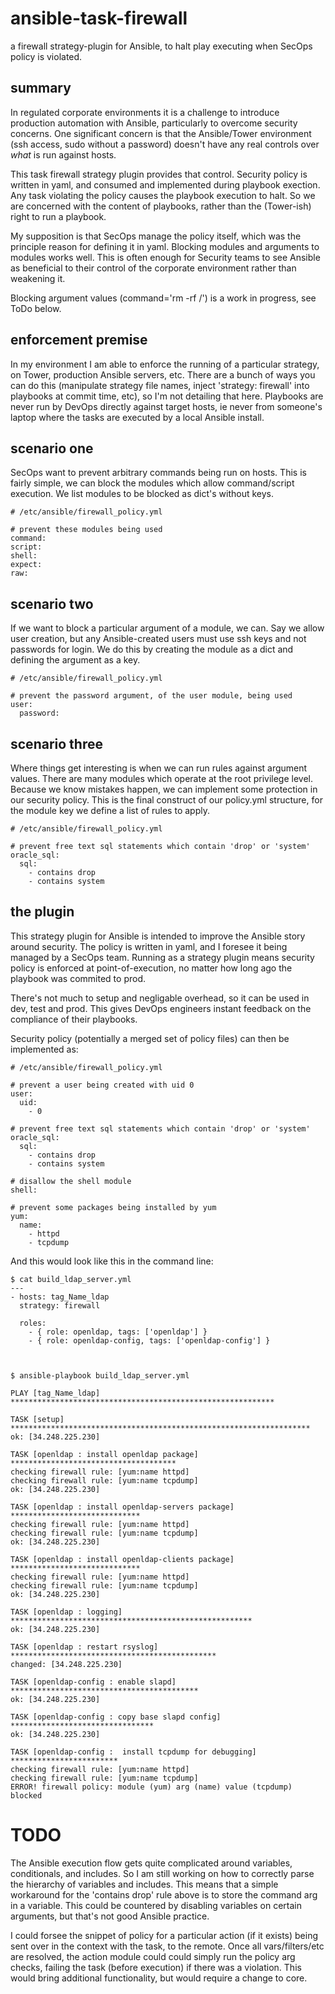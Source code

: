 # ansible-task-firewall
a firewall strategy-plugin for Ansible, to halt play executing when SecOps policy is violated.

## summary
In regulated corporate environments it is a challenge to introduce production automation with Ansible, particularly to overcome security concerns.   One significant concern is that the Ansible/Tower environment (ssh access, sudo without a password) doesn't have any real controls over *what* is run against hosts.   

This task firewall strategy plugin provides that control.   Security policy is written in yaml, and consumed and implemented during playbook exection.   Any task violating the policy causes the playbook execution to halt.   So we are concerned with the content of playbooks, rather than the (Tower-ish) right to run a playbook.

My supposition is that SecOps manage the policy itself, which was the principle reason for defining it in yaml.   Blocking modules and arguments to modules works well.   This is often enough for Security teams to see Ansible as beneficial to their control of the corporate environment rather than weakening it.

Blocking argument values (command='rm -rf /') is a work in progress, see ToDo below.

## enforcement premise

In my environment I am able to enforce the running of a particular strategy, on Tower, production Ansible servers, etc.   There are a bunch of ways you can do this (manipulate strategy file names, inject 'strategy: firewall' into playbooks at commit time, etc), so I'm not detailing that here.   Playbooks are never run by DevOps directly against target hosts, ie never from someone's laptop where the tasks are executed by a local Ansible install.

## scenario one

SecOps want to prevent arbitrary commands being run on hosts.   This is fairly simple, we can block the modules which allow command/script execution.   We list modules to be blocked as dict's without keys.

```
# /etc/ansible/firewall_policy.yml

# prevent these modules being used
command:
script:
shell:
expect:
raw:
```

## scenario two

If we want to block a particular argument of a module, we can.   Say we allow user creation, but any Ansible-created users must use ssh keys and not passwords for login.   We do this by creating the module as a dict and defining the argument as a key.

```
# /etc/ansible/firewall_policy.yml

# prevent the password argument, of the user module, being used
user:
  password:
```

## scenario three

Where things get interesting is when we can run rules against argument values.   There are many modules which operate at the root privilege level.   Because we know mistakes happen, we can implement some protection in our security policy.   This is the final construct of our policy.yml structure, for the module key we define a list of rules to apply.

```
# /etc/ansible/firewall_policy.yml

# prevent free text sql statements which contain 'drop' or 'system'
oracle_sql:
  sql:
    - contains drop
    - contains system
```

## the plugin

This strategy plugin for Ansible is intended to improve the Ansible story around security.   The policy is written in yaml, and I foresee it being managed by a SecOps team.   Running as a strategy plugin means security policy is enforced at point-of-execution, no matter how long ago the playbook was commited to prod.

There's not much to setup and negligable overhead, so it can be used in dev, test and prod.   This gives DevOps engineers instant feedback on the compliance of their playbooks.

Security policy (potentially a merged set of policy files) can then be implemented as:

```
# /etc/ansible/firewall_policy.yml

# prevent a user being created with uid 0
user:
  uid:
    - 0

# prevent free text sql statements which contain 'drop' or 'system'
oracle_sql:
  sql:
    - contains drop
    - contains system

# disallow the shell module
shell:

# prevent some packages being installed by yum
yum:
  name: 
    - httpd
    - tcpdump
```

And this would look like this in the command line:
```
$ cat build_ldap_server.yml
---
- hosts: tag_Name_ldap
  strategy: firewall

  roles:
    - { role: openldap, tags: ['openldap'] }
    - { role: openldap-config, tags: ['openldap-config'] }



$ ansible-playbook build_ldap_server.yml 

PLAY [tag_Name_ldap] ***********************************************************

TASK [setup] *******************************************************************
ok: [34.248.225.230]

TASK [openldap : install openldap package] *************************************
checking firewall rule: [yum:name httpd]
checking firewall rule: [yum:name tcpdump]
ok: [34.248.225.230]

TASK [openldap : install openldap-servers package] *****************************
checking firewall rule: [yum:name httpd]
checking firewall rule: [yum:name tcpdump]
ok: [34.248.225.230]

TASK [openldap : install openldap-clients package] *****************************
checking firewall rule: [yum:name httpd]
checking firewall rule: [yum:name tcpdump]
ok: [34.248.225.230]

TASK [openldap : logging] ******************************************************
ok: [34.248.225.230]

TASK [openldap : restart rsyslog] **********************************************
changed: [34.248.225.230]

TASK [openldap-config : enable slapd] ******************************************
ok: [34.248.225.230]

TASK [openldap-config : copy base slapd config] ********************************
ok: [34.248.225.230]

TASK [openldap-config :  install tcpdump for debugging] ************************
checking firewall rule: [yum:name httpd]
checking firewall rule: [yum:name tcpdump]
ERROR! firewall policy: module (yum) arg (name) value (tcpdump) blocked
```

# TODO
The Ansible execution flow gets quite complicated around variables, conditionals, and includes.   So I am still working on how to correctly parse the hierarchy of variables and includes.   This means that a simple workaround for the 'contains drop' rule above is to store the command arg in a variable.   This could be countered by disabling variables on certain arguments, but that's not good Ansible practice.

I could forsee the snippet of policy for a particular action (if it exists) being sent over in the context with the task, to the remote.  Once all vars/filters/etc are resolved, the action module could could simply run the policy arg checks, failing the task (before execution) if there was a violation.   This would bring additional functionality, but would require a change to core.

